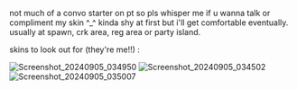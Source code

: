 not much of a convo starter on pt so pls whisper me if u wanna talk or compliment my skin ^_^ kinda shy at first but i'll get comfortable eventually. usually at spawn, crk area, reg area or party island. 


skins to look out for (they're me!!) :

![Screenshot_20240905_034950](https://github.com/user-attachments/assets/50afd08a-2d27-4b8e-88f9-3fd4ebcd78cd)
![Screenshot_20240905_034502](https://github.com/user-attachments/assets/2faf3a14-89c1-4b04-8d11-25f1ca3c55dc)
![Screenshot_20240905_035007](https://github.com/user-attachments/assets/6eb5df59-eea8-47f2-bdb0-9a3fcff64ec0)



